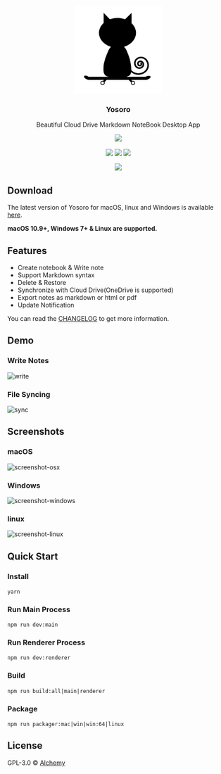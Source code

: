 <p align="center">
  <img src="./app/views/assets/images/logo.png" width="200"/>
  <h3 align="center">Yosoro</h3>
  <p align="center">Beautiful Cloud Drive Markdown NoteBook Desktop App</p>
  <p align="center">
    <img src="https://img.shields.io/badge/platform-masOS%20%7C%20Linux%20%7C%20Windows-lightgrey.svg" />
  </p>
  <p align="center">
    <img src="https://img.shields.io/github/release/iceend/yosoro.svg" />
    <img src="https://travis-ci.org/IceEnd/Yosoro.svg?branch=master">
    <img src="https://img.shields.io/github/license/IceEnd/Yosoro.svg" />
  </p>
  <p align="center">
    <img src="https://img.shields.io/github/downloads/IceEnd/Yosoro/total.svg">
  </p>
</p>

## Download

The latest version of Yosoro for macOS, linux and Windows is available [here](https://github.com/IceEnd/Yosoro/releases).

**macOS 10.9+, Windows 7+ & Linux are supported.**

## Features

- Create notebook & Write note
- Support Markdown syntax
- Delete & Restore
- Synchronize with Cloud Drive(OneDrive is supported)
- Export notes as markdown or html or pdf
- Update Notification

You can read the [CHANGELOG](./CHANGELOG.md) to get more information.

## Demo

### Write Notes

![write](https://t1.picb.cc/uploads/2018/05/13/2vBxK7.gif)

### File Syncing

![sync](https://t1.picb.cc/uploads/2018/05/13/2vBRbs.gif)

## Screenshots

### macOS

![screenshot-osx](https://s1.ax1x.com/2018/05/13/CDVMcD.png)

### Windows

![screenshot-windows](https://s1.ax1x.com/2018/05/13/CDZC5t.png)

### linux

![screenshot-linux](https://s1.ax1x.com/2018/05/13/CDZF8f.png)

## Quick Start

### Install

```shell
yarn
```

### Run Main Process

```shell
npm run dev:main
```

### Run Renderer Process

```shell
npm run dev:renderer
```

### Build

```shell
npm run build:all|main|renderer
```

### Package

```
npm run packager:mac|win|win:64|linux
```

## License

GPL-3.0 © [Alchemy](./LICENSE)
